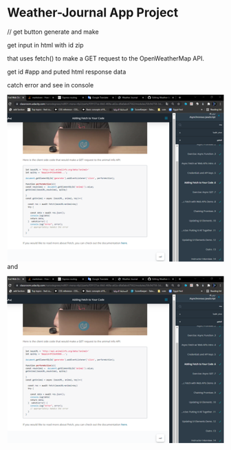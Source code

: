 # Weather-Journal App Project
// get button generate and make 

get input in html with id zip

that uses fetch() to make a GET request to the OpenWeatherMap API.

get id #app and puted html response data 

catch error and see in console


 ![alt text](https://github.com/AhmedAzzam2/Weather-Journal-App/blob/main/Screenshot%202021-11-14%20213412.png?raw=true?raw=true)
and

 ![alt text](https://raw.githubusercontent.com/AhmedAzzam2/Weather-Journal-App/main/Screenshot%202021-11-14%20213412.png?raw=true?raw=true)
